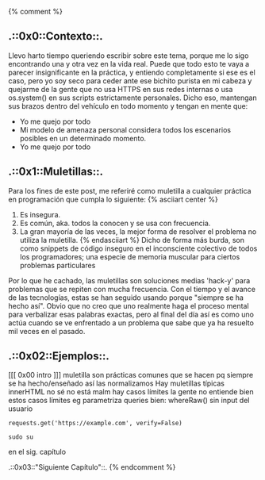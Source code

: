 {% comment %}
## .::0x0::Contexto::.

Llevo harto tiempo queriendo escribir sobre este tema, porque me lo sigo
encontrando una y otra vez en la vida real. Puede que todo esto te vaya a
parecer insignificante en la práctica, y entiendo completamente si ese es el
caso, pero yo soy seco para ceder ante ese bichito purista en mi cabeza y
quejarme de la gente que no usa HTTPS en sus redes internas o usa os.system() en
sus scripts estrictamente personales.  Dicho eso, mantengan sus brazos dentro
del vehículo en todo momento y tengan en mente que:
- Yo me quejo por todo
- Mi modelo de amenaza personal considera todos los escenarios posibles en un determinado momento.
- Yo me quejo por todo

## .::0x1::Muletillas::.

Para los fines de este post, me referiré como muletilla a cualquier práctica en programación que cumpla lo siguiente:
{% asciiart center %}
1. Es insegura.
2. Es común, aka. todos la conocen y se usa con frecuencia.
3. La gran mayoría de las veces, la mejor forma de resolver el problema no utiliza la muletilla.
{% endasciiart %}
Dicho de forma más burda, son como snippets de código inseguro en el inconsciente colectivo de todos los programadores; una especie de memoria muscular para ciertos problemas particulares

Por lo que he cachado, las muletillas son soluciones medias 'hack-y' para
problemas que se repiten con mucha frecuencia. Con el tiempo y el avance de las
tecnologías, estas se han seguido usando porque "siempre se ha hecho así".
Obvio que no creo que uno realmente haga el proceso mental para verbalizar esas
palabras exactas, pero al final del día así es como uno actúa cuando se ve
enfrentado a un problema que sabe que ya ha resuelto mil veces en el pasado.

## .::0x02::Ejemplos::.

[[[ 0x00 intro ]]]
muletilla son prácticas comunes que se hacen pq siempre se ha hecho/enseñado así
las normalizamos
Hay muletillas típicas
innerHTML no sé
no está malm hay casos límites
la gente no entiende bien estos casos límites
eg
    parametriza queries
    bien: whereRaw() sin input del usuario

    requests.get('https://example.com', verify=False)

    sudo su

en el sig. capítulo

.::0x03::"Siguiente Capítulo"::.
{% endcomment %}
